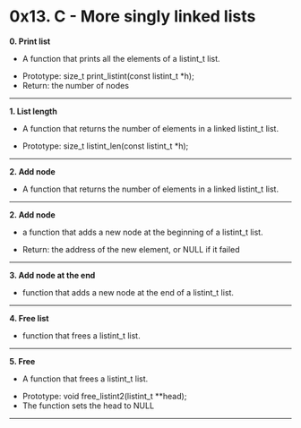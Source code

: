 # 0x13. C - More singly linked lists

**0. Print list**

* A function that prints all the elements of a listint_t list.

- Prototype: size_t print_listint(const listint_t *h);
- Return: the number of nodes

---
**1. List length**

* A function that returns the number of elements in a linked listint_t list.

- Prototype: size_t listint_len(const listint_t *h);
---
**2. Add node**

* A function that returns the number of elements in a linked listint_t list.

---
**2. Add node**

*  a function that adds a new node at the beginning of a listint_t list.
- Return: the address of the new element, or NULL if it failed
---
**3. Add node at the end**

* function that adds a new node at the end of a listint_t list.
---
**4. Free list**

* function that frees a listint_t list.
---
**5. Free**

*  A function that frees a listint_t list.
- Prototype: void free_listint2(listint_t **head);
- The function sets the head to NULL
---


